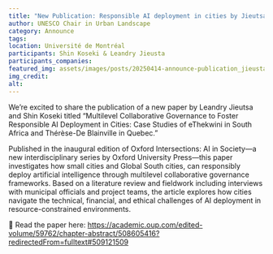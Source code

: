 ```yaml
---
title: "New Publication: Responsible AI deployment in cities by Jieutsa & Koseki in Oxford Intersections: AI in Society"
author: UNESCO Chair in Urban Landscape
category: Announce
tags: 
location: Université de Montréal
participants: Shin Koseki & Leandry Jieusta
participants_companies: 
featured_img: assets/images/posts/20250414-announce-publication_jieusta_koseki.jpg
img_credit: 
alt:
---
```

We’re excited to share the publication of a new paper by Leandry Jieutsa and Shin Koseki titled “Multilevel Collaborative Governance to Foster Responsible AI Deployment in Cities: Case Studies of eThekwini in South Africa and Thérèse-De Blainville in Quebec.”

Published in the inaugural edition of Oxford Intersections: AI in Society—a new interdisciplinary series by Oxford University Press—this paper investigates how small cities and Global South cities, can responsibly deploy artificial intelligence through multilevel collaborative governance frameworks. Based on a literature review and fieldwork including interviews with municipal officials and project teams, the article explores how cities navigate the technical, financial, and ethical challenges of AI deployment in resource-constrained environments.

🔗 Read the paper here:
https://academic.oup.com/edited-volume/59762/chapter-abstract/508605416?redirectedFrom=fulltext#509121509
